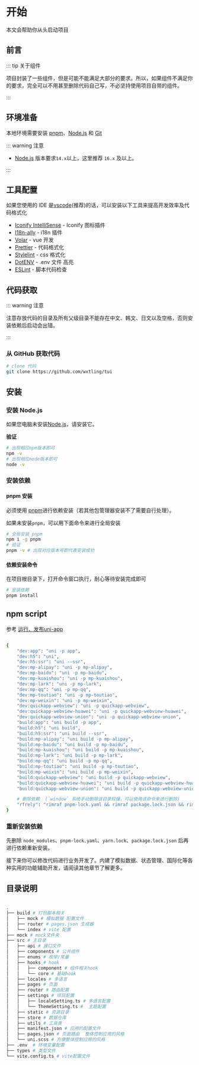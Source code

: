 # 开始

本文会帮助你从头启动项目

## 前言

::: tip 关于组件

项目封装了一些组件，但是可能不能满足大部分的要求。所以，如果组件不满足你的要求，完全可以不用甚至删除代码自己写，不必坚持使用项目自带的组件。

:::

## 环境准备

本地环境需要安装 [pnpm](https://www.pnpm.cn/)、[Node.js](http://nodejs.org/) 和 [Git](https://git-scm.com/)

::: warning 注意

- [Node.js](http://nodejs.org/) 版本要求`14.x`以上，这里推荐 `16.x` 及以上。

:::

## 工具配置

如果您使用的 IDE 是[vscode](https://code.visualstudio.com/)(推荐)的话，可以安装以下工具来提高开发效率及代码格式化

- [Iconify IntelliSense](https://marketplace.visualstudio.com/items?itemName=antfu.iconify) - Iconify 图标插件
- [I18n-ally](https://marketplace.visualstudio.com/items?itemName=Lokalise.i18n-ally) - i18n 插件
- [Volar](https://marketplace.visualstudio.com/items?itemName=MisterJ.vue-volar-extention-pack) - vue 开发
- [Prettier](https://marketplace.visualstudio.com/items?itemName=esbenp.prettier-vscode) - 代码格式化
- [Stylelint](https://marketplace.visualstudio.com/items?itemName=stylelint.vscode-stylelint) - css 格式化
- [DotENV](https://marketplace.visualstudio.com/items?itemName=mikestead.dotenv) - .env 文件 高亮
- [ESLint](https://marketplace.visualstudio.com/items?itemName=dbaeumer.vscode-eslint) - 脚本代码检查

## 代码获取

::: warning 注意

注意存放代码的目录及所有父级目录不能存在中文、韩文、日文以及空格，否则安装依赖后启动会出错。

:::

### 从 GitHub 获取代码

```bash
# clone 代码
git clone https://github.com/wxtling/tui

```

## 安装

### 安装 Node.js

如果您电脑未安装[Node.js](https://nodejs.org/en/)，请安装它。

**验证**

```bash
# 出现相应npm版本即可
npm -v
# 出现相应node版本即可
node -v

```

### 安装依赖

#### pnpm 安装

必须使用 [pnpm](https://www.pnpm.cn/)进行依赖安装（若其他包管理器安装不了需要自行处理）。

如果未安装`pnpm`，可以用下面命令来进行全局安装

```bash
# 全局安装 pnpm
npm i -g pnpm
# 验证
pnpm -v # 出现对应版本号即代表安装成功
```

#### 依赖安装命令

在项目根目录下，打开命令窗口执行，耐心等待安装完成即可

```bash
# 安装依赖
pnpm install
```

## npm script

参考 [运行、发布uni-app](https://uniapp.dcloud.io/quickstart-cli.html#%E8%BF%90%E8%A1%8C%E3%80%81%E5%8F%91%E5%B8%83uni-app)

```bash

{
    "dev:app": "uni -p app",
    "dev:h5": "uni",
    "dev:h5:ssr": "uni --ssr",
    "dev:mp-alipay": "uni -p mp-alipay",
    "dev:mp-baidu": "uni -p mp-baidu",
    "dev:mp-kuaishou": "uni -p mp-kuaishou",
    "dev:mp-lark": "uni -p mp-lark",
    "dev:mp-qq": "uni -p mp-qq",
    "dev:mp-toutiao": "uni -p mp-toutiao",
    "dev:mp-weixin": "uni -p mp-weixin",
    "dev:quickapp-webview": "uni -p quickapp-webview",
    "dev:quickapp-webview-huawei": "uni -p quickapp-webview-huawei",
    "dev:quickapp-webview-union": "uni -p quickapp-webview-union",
    "build:app": "uni build -p app",
    "build:h5": "uni build",
    "build:h5:ssr": "uni build --ssr",
    "build:mp-alipay": "uni build -p mp-alipay",
    "build:mp-baidu": "uni build -p mp-baidu",
    "build:mp-kuaishou": "uni build -p mp-kuaishou",
    "build:mp-lark": "uni build -p mp-lark",
    "build:mp-qq": "uni build -p mp-qq",
    "build:mp-toutiao": "uni build -p mp-toutiao",
    "build:mp-weixin": "uni build -p mp-weixin",
    "build:quickapp-webview": "uni build -p quickapp-webview",
    "build:quickapp-webview-huawei": "uni build -p quickapp-webview-huawei",
    "build:quickapp-webview-union": "uni build -p quickapp-webview-union",

    # 删除依赖  (`window` 系统手动删除该目录较慢，可以使用该命令来进行删除)
    "rfrely": "rimraf pnpm-lock.yaml && rimraf package.lock.json && rimraf yarn.lock && rimraf node_modules"
}


```

### 重新安装依赖

先删除 `node_modules`、`pnpm-lock.yaml`、`yarn.lock`、`package.lock.json` 后再进行依赖重新安装。

接下来你可以修改代码进行业务开发了。内建了模拟数据、状态管理、国际化等各种实用的功能辅助开发，请阅读其他章节了解更多。

## 目录说明

```bash

.
├── build # 打包脚本相关
│   ├── mock # 模拟数据 配置文件
│   ├── router # pages.json 生成器
│   └── index # vite 配置
├── mock # mock文件夹
├── src # 主目录
│   ├── api # 接口文件
│   ├── components # 公共组件
│   ├── enums # 枚举/常量
│   ├── hooks # hook
│   │   ├── component # 组件相关hook
│   │   └── core # 基础hook
│   ├── locales # 多语言
│   ├── pages # 页面
│   ├── router # 路由配置
│   ├── settings # 项目配置
│   │   ├── localeSetting.ts # 多语言配置
│   │   └── ThemeSetting.ts #  主题配置
│   ├── static # 资源目录
│   ├── store # 数据仓库
│   ├── utils # 工具类
│   ├── manifest.json # 应用的配置文件
│   ├── pages.json # 页面路由  整体控制应用的风格
│   └── uni.scss # 方便整体控制应用的风格
├── .env  # 环境变量配置
├── types # 类型文件
└── vite.config.ts # vite配置文件

```
